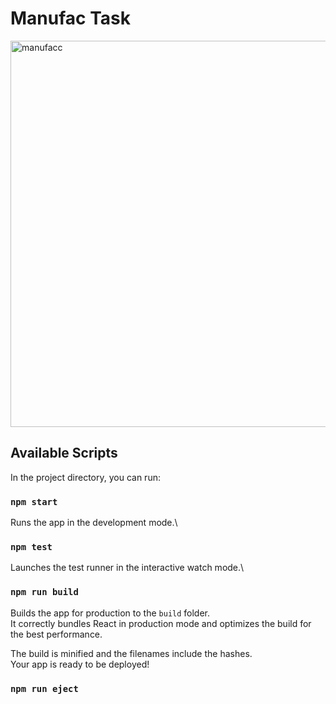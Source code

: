 # Manufac Task

<img width="618" alt="manufacc" src="https://github.com/Sahani18/ManufacAnalysis/assets/72247207/c82096c9-15fe-4f00-b4b9-5d4ce992f75b">


## Available Scripts

In the project directory, you can run:

### `npm start`

Runs the app in the development mode.\

### `npm test`

Launches the test runner in the interactive watch mode.\

### `npm run build`

Builds the app for production to the `build` folder.\
It correctly bundles React in production mode and optimizes the build for the best performance.

The build is minified and the filenames include the hashes.\
Your app is ready to be deployed!


### `npm run eject`

